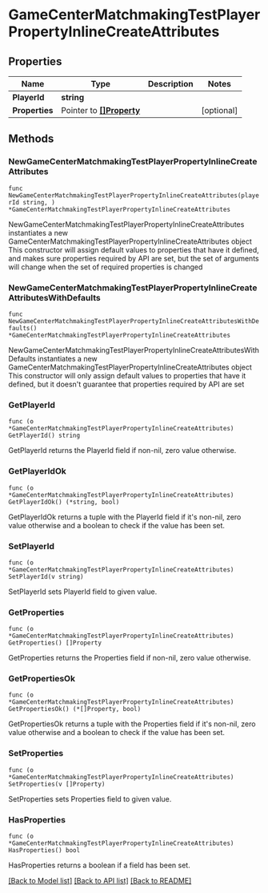 # GameCenterMatchmakingTestPlayerPropertyInlineCreateAttributes

## Properties

Name | Type | Description | Notes
------------ | ------------- | ------------- | -------------
**PlayerId** | **string** |  | 
**Properties** | Pointer to [**[]Property**](Property.md) |  | [optional] 

## Methods

### NewGameCenterMatchmakingTestPlayerPropertyInlineCreateAttributes

`func NewGameCenterMatchmakingTestPlayerPropertyInlineCreateAttributes(playerId string, ) *GameCenterMatchmakingTestPlayerPropertyInlineCreateAttributes`

NewGameCenterMatchmakingTestPlayerPropertyInlineCreateAttributes instantiates a new GameCenterMatchmakingTestPlayerPropertyInlineCreateAttributes object
This constructor will assign default values to properties that have it defined,
and makes sure properties required by API are set, but the set of arguments
will change when the set of required properties is changed

### NewGameCenterMatchmakingTestPlayerPropertyInlineCreateAttributesWithDefaults

`func NewGameCenterMatchmakingTestPlayerPropertyInlineCreateAttributesWithDefaults() *GameCenterMatchmakingTestPlayerPropertyInlineCreateAttributes`

NewGameCenterMatchmakingTestPlayerPropertyInlineCreateAttributesWithDefaults instantiates a new GameCenterMatchmakingTestPlayerPropertyInlineCreateAttributes object
This constructor will only assign default values to properties that have it defined,
but it doesn't guarantee that properties required by API are set

### GetPlayerId

`func (o *GameCenterMatchmakingTestPlayerPropertyInlineCreateAttributes) GetPlayerId() string`

GetPlayerId returns the PlayerId field if non-nil, zero value otherwise.

### GetPlayerIdOk

`func (o *GameCenterMatchmakingTestPlayerPropertyInlineCreateAttributes) GetPlayerIdOk() (*string, bool)`

GetPlayerIdOk returns a tuple with the PlayerId field if it's non-nil, zero value otherwise
and a boolean to check if the value has been set.

### SetPlayerId

`func (o *GameCenterMatchmakingTestPlayerPropertyInlineCreateAttributes) SetPlayerId(v string)`

SetPlayerId sets PlayerId field to given value.


### GetProperties

`func (o *GameCenterMatchmakingTestPlayerPropertyInlineCreateAttributes) GetProperties() []Property`

GetProperties returns the Properties field if non-nil, zero value otherwise.

### GetPropertiesOk

`func (o *GameCenterMatchmakingTestPlayerPropertyInlineCreateAttributes) GetPropertiesOk() (*[]Property, bool)`

GetPropertiesOk returns a tuple with the Properties field if it's non-nil, zero value otherwise
and a boolean to check if the value has been set.

### SetProperties

`func (o *GameCenterMatchmakingTestPlayerPropertyInlineCreateAttributes) SetProperties(v []Property)`

SetProperties sets Properties field to given value.

### HasProperties

`func (o *GameCenterMatchmakingTestPlayerPropertyInlineCreateAttributes) HasProperties() bool`

HasProperties returns a boolean if a field has been set.


[[Back to Model list]](../README.md#documentation-for-models) [[Back to API list]](../README.md#documentation-for-api-endpoints) [[Back to README]](../README.md)


